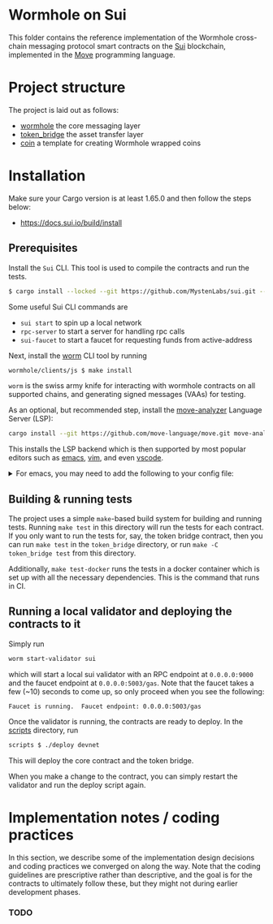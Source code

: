 # Wormhole on Sui

This folder contains the reference implementation of the Wormhole cross-chain
messaging protocol smart contracts on the [Sui](https://mystenlabs.com/)
blockchain, implemented in the [Move](https://move-book.com/) programming
language.

# Project structure

The project is laid out as follows:

- [wormhole](./wormhole) the core messaging layer
- [token_bridge](./token_bridge) the asset transfer layer
- [coin](./coin) a template for creating Wormhole wrapped coins

# Installation

Make sure your Cargo version is at least 1.65.0 and then follow the steps below:

- https://docs.sui.io/build/install

## Prerequisites

Install the `Sui` CLI. This tool is used to compile the contracts and run the tests.

``` sh
$ cargo install --locked --git https://github.com/MystenLabs/sui.git --rev 157ac72030d014f17d76cefe81f3915b4afab2c9 sui sui-faucet
```

Some useful Sui CLI commands are

- `sui start` to spin up a local network
- `rpc-server` to start a server for handling rpc calls
- `sui-faucet` to start a faucet for requesting funds from active-address

Next, install the [worm](../clients/js/README.md) CLI tool by running

```sh
wormhole/clients/js $ make install
```

`worm` is the swiss army knife for interacting with wormhole contracts on all
supported chains, and generating signed messages (VAAs) for testing.

As an optional, but recommended step, install the
[move-analyzer](https://github.com/move-language/move/tree/main/language/move-analyzer)
Language Server (LSP):

``` sh
cargo install --git https://github.com/move-language/move.git move-analyzer --branch main --features "address20"
```

This installs the LSP backend which is then supported by most popular editors such as [emacs](https://github.com/emacs-lsp/lsp-mode), [vim](https://github.com/neoclide/coc.nvim), and even [vscode](https://marketplace.visualstudio.com/items?itemName=move.move-analyzer).

<details>
    <summary>For emacs, you may need to add the following to your config file:</summary>

```lisp
;; Move
(define-derived-mode move-mode rust-mode "Move"
  :group 'move-mode)

(add-to-list 'auto-mode-alist '("\\.move\\'" . move-mode))

(with-eval-after-load 'lsp-mode
  (add-to-list 'lsp-language-id-configuration
    '(move-mode . "move"))

  (lsp-register-client
    (make-lsp-client :new-connection (lsp-stdio-connection "move-analyzer")
                     :activation-fn (lsp-activate-on "move")
                     :server-id 'move-analyzer)))
```

</details>

## Building & running tests

The project uses a simple `make`-based build system for building and running
tests. Running `make test` in this directory will run the tests for each
contract. If you only want to run the tests for, say, the token bridge contract,
then you can run `make test` in the `token_bridge` directory, or run `make -C
token_bridge test` from this directory.

Additionally, `make test-docker` runs the tests in a docker container which is
set up with all the necessary dependencies. This is the command that runs in CI.

## Running a local validator and deploying the contracts to it

Simply run

```sh
worm start-validator sui
```

which will start a local sui validator with an RPC endpoint at `0.0.0.0:9000`
and the faucet endpoint at `0.0.0.0:5003/gas`. Note that the faucet takes a few
(~10) seconds to come up, so only proceed when you see the following:

```text
Faucet is running.  Faucet endpoint: 0.0.0.0:5003/gas
```

Once the validator is running, the contracts are ready to deploy. In the
[scripts](./scripts) directory, run

```sh
scripts $ ./deploy devnet
```

This will deploy the core contract and the token bridge.

When you make a change to the contract, you can simply restart the validator and
run the deploy script again.

<!-- However, a better way is to run one of the following scripts:

``` sh
scripts $ ./upgrade devnet Core # for upgrading the wormhole contract
scripts $ ./upgrade devnet TokenBridge # for upgarding the token bridge contract
scripts $ ./upgrade devnet NFTBridge # for upgarding the NFT bridge contract
```

Behind the scenes, these scripts exercise the whole contract upgrade code path
(see below), including generating and verifying a signed governance action, and
the Move bytecode verifier checking ABI compatibility. If an upgrade here fails
due to incompatibility, it will likely on mainnet too. (TODO: add CI action to
simulate upgrades against main when there's a stable version) -->

# Implementation notes / coding practices

In this section, we describe some of the implementation design decisions and
coding practices we converged on along the way. Note that the coding guidelines
are prescriptive rather than descriptive, and the goal is for the contracts to
ultimately follow these, but they might not during earlier development phases.

### TODO
